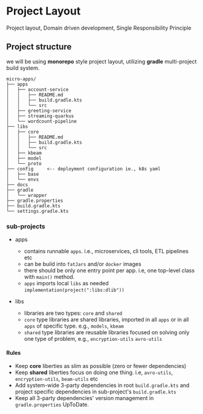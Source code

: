 # Project Layout

Project layout, Domain driven development, Single Responsibility Principle

## Project structure

we will be using **monorepo** style project layout, utilizing **gradle** multi-project build system.

```
micro-apps/
├── apps
│   ├── account-service
│   │   ├── README.md
│   │   ├── build.gradle.kts
│   │   └── src
│   ├── greeting-service
│   ├── streaming-quarkus
│   └── wordcount-pipeline
├── libs
│   ├── core
│   │   ├── README.md
│   │   ├── build.gradle.kts
│   │   └── src
│   ├── kbeam
│   ├── model
│   └── proto
├── config     <-- deployment configuration ie., k8s yaml
│   ├── base
│   └── envs
├── docs
├── gradle
│   └── wrapper
├── gradle.properties
├── build.gradle.kts
└── settings.gradle.kts 
```


### sub-projects

- apps
  -  contains runnable `apps`. i.e., microservices, cli tools, ETL pipelines etc
  -  can be build into `fatJars` and/or `docker` images
  -  there should be only one entry point per app. i.e, one top-level class with `main()` method.
  -  `apps` imports local `libs` as needed `implementation(project(":libs:dlib"))`

- libs
  - libraries are two types: `core` and `shared`
  - `core` type libraries are shared libraries, imported in all `apps` or in all `apps` of specific type. e.g., `models`, `kbeam`
  - `shared` type libraries are reusable libraries focused on solving only one type of problem, e.g., `encryption-utils` `avro-utils`

#### Rules

- Keep **core** liberties as slim as possible (zero or fewer dependencies)
- Keep **shared** liberties focus on doing one thing. i.e, `avro-utils`, `encryption-utils`, `beam-utils` etc 
- Add system-wide 3-party dependencies in root `build.gradle.kts` and project specific dependencies in sub-project's `build.gradle.kts`
- Keep all 3-party dependencies' version management in `gradle.properties` UpToDate.
